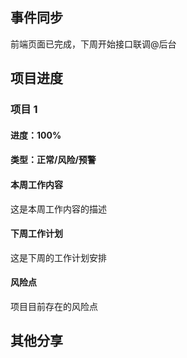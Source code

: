 ## 事件同步

前端页面已完成，下周开始接口联调@后台

## 项目进度

### 项目 1

#### 进度：100%

#### 类型：正常/风险/预警

#### 本周工作内容

这是本周工作内容的描述

#### 下周工作计划

这是下周的工作计划安排

#### 风险点

项目目前存在的风险点

## 其他分享

